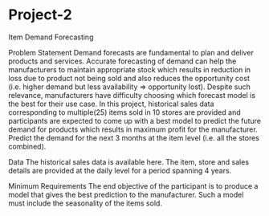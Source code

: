 # Project-2
Item Demand Forecasting

Problem Statement
Demand forecasts are fundamental to plan and deliver products and services. Accurate forecasting of demand can help the manufacturers to maintain appropriate stock which results in reduction in loss due to product not being sold and also reduces the opportunity cost (i.e. higher demand but less availability => opportunity lost). Despite such relevance, manufacturers have difficulty choosing which forecast model is the best for their use case. In this project, historical sales data corresponding to multiple(25) items sold in 10 stores are provided and participants are expected to come up with a best model to predict the future demand for products which results in maximum profit for the manufacturer. Predict the demand for the next 3 months at the item level (i.e. all the stores combined).

Data
The historical sales data is available here. The item, store and sales details are provided at the daily level for a period spanning 4 years. 

Minimum Requirements
The end objective of the participant is to produce a model that gives the best prediction to the manufacturer. Such a model must include the seasonality of the items sold. 
